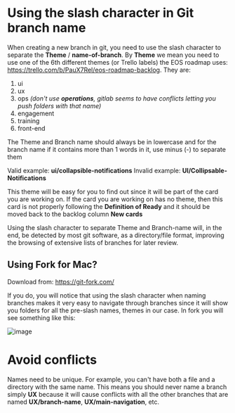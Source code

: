 # Using the slash character in Git branch name

When creating a new branch in git, you need to use the slash character to separate the **Theme** / **name-of-branch**.
By **Theme** we mean you need to use one of the 6th different themes (or Trello labels) the EOS roadmap uses: https://trello.com/b/PauX7Rel/eos-roadmap-backlog.
They are:
1. ui
2. ux
3. ops *(don't use **operations**, gitlab seems to have conflicts letting you push folders with that name)*
4. engagement
5. training
6. front-end

The Theme and Branch name should always be in lowercase and for the branch name if it contains more than 1 words in it, use minus (-) to separate them

Valid example: **ui/collapsible-notifications**
Invalid example: **UI/Collipsable-Notifications**

This theme will be easy for you to find out since it will be part of the card you are working on. If the card you are working on has no theme, then this card is not properly following the **Definition of Ready** and it should be moved back to the backlog column **New cards**

Using the slash character to separate Theme and Branch-name will, in the end, be detected by most git software, as a directory/file format, improving the browsing of extensive lists of branches for later review.

## Using Fork for Mac?

Download from: https://git-fork.com/

If you do, you will notice that using the slash character when naming branches makes it very easy to navigate through branches since it will show you folders for all the pre-slash names, themes in our case. In fork you will see something like this:

![image](/uploads/400f5b5bd2168c776a69f245f2b05caa/image.png)

# Avoid conflicts

Names need to be unique. For example, you can't have both a file and a directory with the same name. This means you should never name a branch simply **UX** because it will cause conflicts with all the other branches that are named **UX/branch-name**, **UX/main-navigation**, etc.